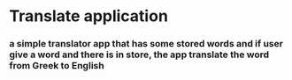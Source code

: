 # Translate application
### a simple translator app that has some stored words and if user give a word and there is in store, the app translate the word from Greek to English 
